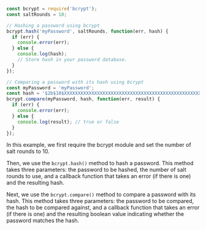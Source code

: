 ```js
const bcrypt = require('bcrypt');
const saltRounds = 10;

// Hashing a password using bcrypt
bcrypt.hash('myPassword', saltRounds, function(err, hash) {
  if (err) {
    console.error(err);
  } else {
    console.log(hash);
    // Store hash in your password database.
  }
});

// Comparing a password with its hash using bcrypt
const myPassword = 'myPassword';
const hash = '$2b$10$XXXXXXXXXXXXXXXXXXXXXXXXXXXXXXXXXXXXXXXXXXXXXXXXXXXXXXX'; // Example hash
bcrypt.compare(myPassword, hash, function(err, result) {
  if (err) {
    console.error(err);
  } else {
    console.log(result); // true or false
  }
});
```
In this example, we first require the bcrypt module and set the number of salt rounds to 10.

Then, we use the `bcrypt.hash()` method to hash a password. This method takes three parameters: the password to be hashed, the number of salt rounds to use, and a callback function that takes an error (if there is one) and the resulting hash.

Next, we use the `bcrypt.compare()` method to compare a password with its hash. This method takes three parameters: the password to be compared, the hash to be compared against, and a callback function that takes an error (if there is one) and the resulting boolean value indicating whether the password matches the hash.